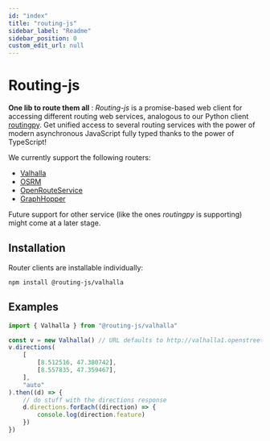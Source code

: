 ```yaml
---
id: "index"
title: "routing-js"
sidebar_label: "Readme"
sidebar_position: 0
custom_edit_url: null
---
```


# Routing-js

**One lib to route them all** : _Routing-js_ is a promise-based web client for accessing different
routing web services, analogous to our Python client [routingpy](https://github.com/gis-ops/routing-py). Get unified access to several routing services with the power of modern asynchronous JavaScript fully typed thanks to the power of TypeScript!

We currently support the following routers:

-   [Valhalla](https://github.com/valhalla/valhalla)
-   [OSRM](http://project-osrm.org)
-   [OpenRouteService](https://openrouteservice.org)
-   [GraphHopper](https://graphhopper.com)

Future support for other service (like the ones _routingpy_ is supporting) might come at a later stage.

## Installation

Router clients are installable individually:

```
npm install @routing-js/valhalla
```

## Examples

```js
import { Valhalla } from "@routing-js/valhalla"

const v = new Valhalla() // URL defaults to http://valhalla1.openstreetmap.de
v.directions(
    [
        [8.512516, 47.380742],
        [8.557835, 47.359467],
    ],
    "auto"
).then((d) => {
    // do stuff with the directions response
    d.directions.forEach((direction) => {
        console.log(direction.feature)
    })
})
```
